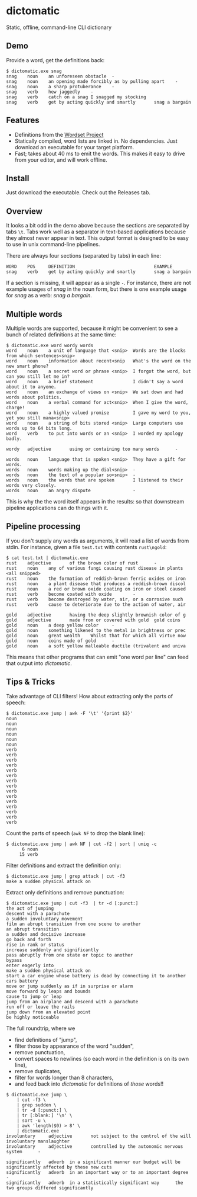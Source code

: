 # dictomatic
Static, offline, command-line CLI dictionary

## Demo

Provide a word, get the definitions back:

```shell script
$ dictomatic.exe snag
snag    noun    an unforeseen obstacle  -
snag    noun    an opening made forcibly as by pulling apart    -
snag    noun    a sharp protuberance    -
snag    verb    hew jaggedly    -
snag    verb    catch on a snag I snagged my stocking
snag    verb    get by acting quickly and smartly       snag a bargain

```

## Features

- Definitions from the [Wordset Project](https://github.com/wordset/wordset-dictionary)
- Statically compiled, word lists are linked in. No dependencies. 
  Just download an executable for your target platform.
- Fast; takes about 40 ms to emit the words. This makes it easy to drive 
  from your editor, and will work offline.
  
## Install

Just download the executable. Check out the Releases tab.

## Overview

It looks a bit odd in the demo above because the sections are separated
by tabs `\t`. Tabs work well as a separator in text-based applications 
because they almost never appear in text. This output format is designed
to be easy to use in unix command-line pipelines.

There are always four sections (separated by tabs) in each line:

```shell script
WORD    POS     DEFINITION                              EXAMPLE
snag    verb    get by acting quickly and smartly       snag a bargain
```

If a section is missing, it will appear as a single `-`. For instance, there
are not example usages of _snag_ in the noun form, but there is one example
usage for _snag_ as a verb: _snag a bargain_.

## Multiple words

Multiple words are supported, because it might be convenient to see a bunch of
related definitions at the same time:

```shell script
$ dictomatic.exe word wordy words
word    noun    a unit of language that <snip>  Words are the blocks from which sentences<snip>
word    noun    information about recent<snip   What's the word on the new smart phone?
word    noun    a secret word or phrase <snip>  I forgot the word, but can you still let me in?
word    noun    a brief statement               I didn't say a word about it to anyone.
word    noun    an exchange of views on <snip>  We sat down and had words about politics.
word    noun    a verbal command for act<snip>  When I give the word, charge!
word    noun    a highly valued promise         I gave my word to you, yet you still mana<snip>
word    noun    a string of bits stored <snip>  Large computers use words up to 64 bits long.
word    verb    to put into words or an <snip>  I worded my apology badly.

wordy   adjective       using or containing too many words      -

words   noun    language that is spoken <snip>  They have a gift for words.
words   noun    words making up the dial<snip>  -
words   noun    the text of a popular so<snip>  -
words   noun    the words that are spoken       I listened to their words very closely.
words   noun    an angry dispute                -

```

This is why the the word itself appears in the results: so that downstream
pipeline applications can do things with it.

## Pipeline processing

If you don't supply any words as arguments, it will read a list of words from
stdin. For instance, given a file `test.txt` with contents `rust\ngold`:

```shell script
$ cat test.txt | dictomatic.exe
rust    adjective       of the brown color of rust      -
rust    noun    any of various fungi causing rust disease in plants    <all snipped>
rust    noun    the formation of reddish-brown ferric oxides on iron
rust    noun    a plant disease that produces a reddish-brown discol
rust    noun    a red or brown oxide coating on iron or steel caused
rust    verb    become coated with oxide        -
rust    verb    become destroyed by water, air, or a corrosive such 
rust    verb    cause to deteriorate due to the action of water, air

gold    adjective       having the deep slightly brownish color of g
gold    adjective       made from or covered with gold  gold coins
gold    noun    a deep yellow color     -
gold    noun    something likened to the metal in brightness or prec
gold    noun    great wealth    Whilst that for which all virtue now
gold    noun    coins made of gold      -
gold    noun    a soft yellow malleable ductile (trivalent and univa

```

This means that other programs that can emit "one word per line" can 
feed that output into _dictomatic_.

## Tips & Tricks

Take advantage of CLI filters! How about extracting only the parts of speech:

```shell script
$ dictomatic.exe jump | awk -F '\t' '{print $2}'
noun
noun
noun
noun
noun
noun
verb
verb
verb
verb
verb
verb
verb
verb
verb
verb
verb
verb
verb
verb
verb

```

Count the parts of speech (`awk NF` to drop the blank line):

```shell script
$ dictomatic.exe jump | awk NF | cut -f2 | sort | uniq -c
      6 noun
     15 verb
```

Filter definitions and extract the definition only:

```shell script
$ dictomatic.exe jump | grep attack | cut -f3
make a sudden physical attack on
```

Extract only definitions and remove punctuation:

```shell script
$ dictomatic.exe jump | cut -f3  | tr -d [:punct:]
the act of jumping
descent with a parachute
a sudden involuntary movement
film an abrupt transition from one scene to another
an abrupt transition
a sudden and decisive increase
go back and forth
rise in rank or status
increase suddenly and significantly
pass abruptly from one state or topic to another
bypass
enter eagerly into
make a sudden physical attack on
start a car engine whose battery is dead by connecting it to another cars battery
move or jump suddenly as if in surprise or alarm
move forward by leaps and bounds
cause to jump or leap
jump from an airplane and descend with a parachute
run off or leave the rails
jump down from an elevated point
be highly noticeable

```

The full roundtrip, where we 
- find definitions of "jump",
- filter those by appearance of the word "sudden",
- remove punctuation,
- convert spaces to newlines (so each word in the definition is on its own line),
- remove duplicates,
- filter for words longer than 8 characters,
- and feed back into _dictomatic_ for definitions of _those_ words!!

```shell script
$ dictomatic.exe jump \
    | cut -f3 \
    | grep sudden \
    | tr -d [:punct:] \
    | tr [:blank:] '\n' \
    | sort -u \
    | awk 'length($0) > 8' \
    | dictomatic.exe
involuntary     adjective       not subject to the control of the will  involuntary manslaughter
involuntary     adjective       controlled by the autonomic nervous system      -

significantly   adverb  in a significant manner our budget will be significantly affected by these new cuts
significantly   adverb  in an important way or to an important degree   -
significantly   adverb  in a statistically significant way      the two groups differed significantly

```
